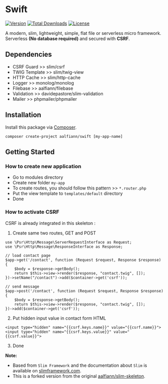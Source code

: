 # Swift

[![Version](https://img.shields.io/badge/dev-1.0.0-red.svg)](https://github.com/aalfiann/swift)
[![Total Downloads](https://poser.pugx.org/aalfiann/swift/downloads)](https://packagist.org/packages/aalfiann/swift)
[![License](https://poser.pugx.org/aalfiann/swift/license)](https://github.com/aalfiann/swift/blob/HEAD/LICENSE.md)

A modern, slim, lightweight, simple, flat file or serverless micro framework.  
Serverless **(No database required)** and secured with **CSRF**.  

## Dependencies
- CSRF Guard >> slim/csrf
- TWIG Template >> slim/twig-view
- HTTP Cache >> slim/http-cache
- Logger >> monolog/monolog
- Filebase >> aalfiann/filebase
- Validation >> davidepastore/slim-validation
- Mailer >> phpmailer/phpmailer

## Installation

Install this package via [Composer](https://getcomposer.org/).
```
composer create-project aalfiann/swift [my-app-name]
```

## Getting Started

### How to create new application
- Go to modules directory
- Create new folder `my-app`
- To create routes, you should follow this pattern >> `*.router.php`
- Put the view template to `templates/default` directory
- Done

### How to activate CSRF
CSRF is already integrated in this skeleton :  
1. Create same two routes, GET and POST  
```
use \Psr\Http\Message\ServerRequestInterface as Request;
use \Psr\Http\Message\ResponseInterface as Response;

// load contact page
$app->get('/contact', function (Request $request, Response $response) {
    $body = $response->getBody();
    return $this->view->render($response, "contact.twig", []);
})->setName("/contact")->add($container->get('csrf'));

// send message
$app->post('/contact', function (Request $request, Response $response) {
    $body = $response->getBody();
    return $this->view->render($response, "contact.twig", []);
})->add($container->get('csrf'));
```  
2. Put hidden input value in contact form HTML  
```
<input type="hidden" name="{{csrf.keys.name}}" value="{{csrf.name}}">
<input type="hidden" name="{{csrf.keys.value}}" value="{{csrf.value}}">
```  
3. Done

**Note:**  
- Based from `Slim Framework` and the documentation about `Slim` is available on [slimframework.com](http://slimframework.com).
- This is a forked version from the original [aalfiann/slim-skeleton](https://github.com/aalfiann/slim-skeleton).